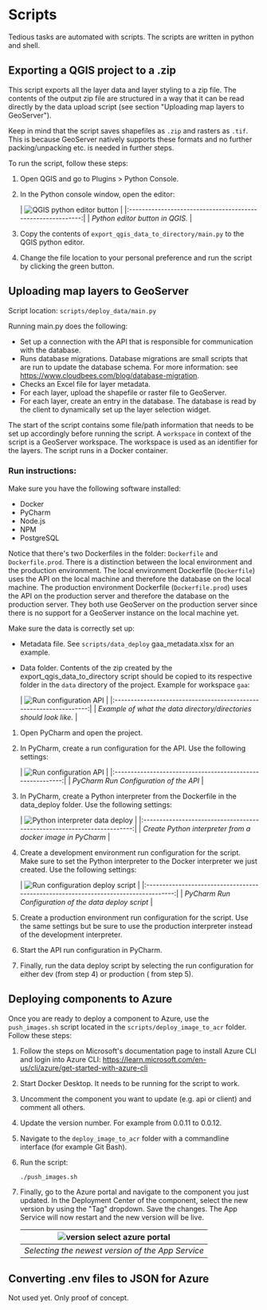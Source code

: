 # Scripts

Tedious tasks are automated with scripts. The scripts are written in python and shell.

## Exporting a QGIS project to a .zip

This script exports all the layer data and layer styling to a zip file. The contents of the output zip file are
structured in a way that it can be read directly by the data upload script (see section "Uploading map layers to
GeoServer").

Keep in mind that the script saves shapefiles as `.zip` and rasters as `.tif`. This is because GeoServer natively
supports
these formats and no further packing/unpacking etc. is needed in further steps.

To run the script, follow these steps:

1. Open QGIS and go to Plugins > Python Console.
2. In the Python console window, open the editor:

   | ![QGIS python editor button](images/qgis_python_editor.png) |
             |:-----------------------------------------------------------:|
   |               *Python editor button in QGIS.*               | 

3. Copy the contents of `export_qgis_data_to_directory/main.py` to the QGIS python editor.
4. Change the file location to your personal preference and run the script by clicking the green button.

## Uploading map layers to GeoServer

Script location: `scripts/deploy_data/main.py`

Running main.py does the following:

- Set up a connection with the API that is responsible for communication with the database.
- Runs database migrations. Database migrations are small scripts that are run to update the database schema. For more
  information: see https://www.cloudbees.com/blog/database-migration.
- Checks an Excel file for layer metadata.
- For each layer, upload the shapefile or raster file to GeoServer.
- For each layer, create an entry in the database. The database is read by the client to dynamically set up the layer
  selection widget.

The start of the script contains some file/path information that needs to be set up accordingly before running the
script.
A `workspace` in context of the script is a GeoServer workspace. The workspace is used as an identifier for the layers.
The script runs in a Docker container.

### Run instructions:

Make sure you have the following software installed:

- Docker
- PyCharm
- Node.js
- NPM
- PostgreSQL

Notice that there's two Dockerfiles in the folder: `Dockerfile` and `Dockerfile.prod`. There is a distinction between
the local environment and the production environment. The local environment Dockerfile (`Dockerfile`) uses the API on
the local machine and therefore the database on the local machine. The production environment
Dockerfile (`Dockerfile.prod`) uses the API on the production server and therefore the database on the production
server. They both use GeoServer on the production server since there is no support for a GeoServer instance on the local
machine yet.

Make sure the data is correctly set up:

- Metadata file. See `scripts/data_deploy` gaa_metadata.xlsx for an example.
- Data folder. Contents of the zip created by the export_qgis_data_to_directory script should be copied to its
  respective folder in the `data` directory of the project. Example for workspace `gaa`:

  |    ![Run configuration API](images/data_directory_contents.png)    |
          |:------------------------------------------------------------------:|
  | *Example of what the data directory/directories should look like.* |

1. Open PyCharm and open the project.
2. In PyCharm, create a run configuration for the API. Use the following settings:

   | ![Run configuration API](images/run_configuration_api.png) |
             |:----------------------------------------------------------:|
   |           *PyCharm Run Configuration of the API*           |

3. In PyCharm, create a Python interpreter from the Dockerfile in the data_deploy folder. Use the following settings:

   | ![Python interpreter data deploy](images/python_docker_interpreter.png) |
             |:-----------------------------------------------------------------------:|
   |       *Create Python interpreter from a docker image in PyCharm*        |

4. Create a development environment run configuration for the script. Make sure to set the Python interpreter to the
   Docker interpreter we just created. Use the following settings:

   | ![Run configuration deploy script](images/run_configuration_data_deploy_script.png) |
             |:-----------------------------------------------------------------------------------:|
   |                *PyCharm Run Configuration of the data deploy script*                |

5. Create a production environment run configuration for the script. Use the same settings but be sure to use the
   production interpreter instead of the development interpreter.
6. Start the API run configuration in PyCharm.
7. Finally, run the data deploy script by selecting the run configuration for either dev (from step 4) or production (
   from step 5).

## Deploying components to Azure

Once you are ready to deploy a component to Azure, use the `push_images.sh` script located in
the `scripts/deploy_image_to_acr` folder. Follow these steps:

1. Follow the steps on Microsoft's documentation page to install Azure CLI and login into Azure
   CLI: https://learn.microsoft.com/en-us/cli/azure/get-started-with-azure-cli
2. Start Docker Desktop. It needs to be running for the script to work.
3. Uncomment the component you want to update (e.g. api or client) and comment all others.
4. Update the version number. For example from 0.0.11 to 0.0.12.
5. Navigate to the `deploy_image_to_acr` folder with a commandline interface (for example Git Bash).
6. Run the script:

    ```shell
    ./push_images.sh
    ```

7. Finally, go to the Azure portal and navigate to the component you just updated. In the Deployment Center of the
   component, select the new version by using the "Tag" dropdown. Save the changes. The App Service will now restart and
   the new version will be live.

   | ![version select azure portal](images/version_select_azure.png) |
   |:---------------------------------------------------------------:|
   |        *Selecting the newest version of the App Service*        |

## Converting .env files to JSON for Azure

Not used yet. Only proof of concept.

